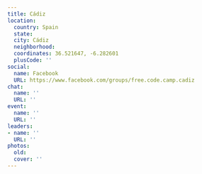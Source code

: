 ```yaml
---
title: Cádiz
location:
  country: Spain
  state: 
  city: Cádiz
  neighborhood: 
  coordinates: 36.521647, -6.282601
  plusCode: ''
social:
  name: Facebook
  URL: https://www.facebook.com/groups/free.code.camp.cadiz
chat:
  name: ''
  URL: ''
event:
  name: ''
  URL: ''
leaders:
- name: ''
  URL: ''
photos:
  old: 
  cover: ''
---
```

